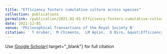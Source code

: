 ```yaml
---
title: "Efficiency fosters cumulative culture across species"
collection: publications
permalink: /publication/2021-01-01-Efficiency-fosters-cumulative-culture-across-species
date: 2021-12-01
venue: 'Philosophical Transactions of the Royal Society B'
citation: ' T Gruber,  M Chimento,  LM Aplin,  D Biro, &quot;Efficiency fosters cumulative culture across species.&quot; Philosophical Transactions of the Royal Society B, 2021.'
---
```

Use [Google Scholar](https://scholar.google.com/scholar?q=Efficiency+fosters+cumulative+culture+across+species){:target="_blank"} for full citation
